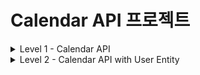 # Calendar API 프로젝트

<details>
<summary>Level 1 - Calendar API</summary>

## 프로젝트 소개
이 프로젝트는 일정 관리를 위한 기본적인 CRUD(Create, Read, Update, Delete) 기능을 제공하는 REST API입니다.

## 기술 스택
- Java 17
- Spring Boot 3.4.0
- Spring Data JPA
- H2 Database
- Lombok
- Gradle

## ERD (Entity Relationship Diagram)

```mermaid
erDiagram
CALENDAR {
Long id PK "자동 생성되는 기본키"
String name "일정 담당자 이름"
String title "일정 제목"
String details "일정 상세 내용"
LocalDateTime createdDate "생성 일시"
LocalDateTime lastModifiedDate "수정 일시"
}  
```

## API 엔드포인트

### 1. 일정 생성
- **POST** `/calendar`
- Request Body:
  ```json
  {
      "name": "일정 이름",
      "title": "일정 제목",
      "details": "일정 상세내용"
  }


### 2. 일정 조회
- 단일 조회: **GET** `/calendar/{id}`
- 전체 조회: **GET** `/calendar/all`

### 3. 일정 수정
- **PATCH** `/calendar/{id}`
- Request Body:
  ```json
  {
      "name": "수정된 이름",
      "title": "수정된 제목",
      "details": "수정된 상세내용"
  }
  ```

### 4. 일정 삭제
- **DELETE** `/calendar/{id}`

## 주요 기능
- 일정 데이터의 생성 시간(`createdDate`)과 수정 시간(`lastModifiedDate`) 자동 기록
- JPA Auditing을 통한 시간 정보 자동 관리
- DTO 패턴을 통한 데이터 전송 계층 분리

## 프로젝트 구조
src/main/java/com/example/demo/lv1/
├── controller
│ └── CalendarController.java
├── service
│ ├── ServiceCalendar.java
│ └── CalendarService.java
├── repository
│ └── CalendarRepository.java
├── entity
│ └── CalendarEntity.java
└── dto
├── RequestCalendarDto.java
└── ResponseCalendarDto.java

## 데이터베이스 설정
H2 인메모리 데이터베이스를 사용하며, 다음 설정으로 접근 가능합니다:
- URL: `jdbc:h2:mem:testdb`
- Username: `sa`
- Password: (빈 값)
- H2 콘솔: `http://localhost:8080/h2-console`

## 빌드 및 실행 방법

bash
프로젝트 빌드
./gradlew build
애플리케이션 실행
./gradlew bootRun

## 참고사항
- 애플리케이션 실행 시 자동으로 테이블이 생성됩니다
- 인메모리 데이터베이스를 사용하므로 애플리케이션 재시작 시 데이터가 초기화됩니다

</details>

<details>
<summary>Level 2 - Calendar API with User Entity</summary>

## 프로젝트 소개
이 프로젝트는 Level 1의 기능을 확장하여 사용자(User) 엔티티를 추가하고, 사용자와 일정 간의 관계를 구현한 REST API입니다.

## 기술 스택
- Java 17
- Spring Boot 3.4.0
- Spring Data JPA
- H2 Database
- Lombok
- Gradle
- Jakarta Validation

## ERD (Entity Relationship Diagram)

```mermaid
erDiagram
USER {
Long id PK "자동 생성되는 기본키"
String name "사용자 이름"
String email "이메일 주소"
LocalDateTime createDate "생성 일시"
} 
CALENDAR {
Long id PK "자동 생성되는 기본키"
Long user_id FK "사용자 ID"
String title "일정 제목"
String details "일정 상세 내용"
LocalDateTime createdDate "생성 일시"
LocalDateTime lastModifiedDate "수정 일시"
}
USER ||--o{ CALENDAR : "has"
```

## API 엔드포인트

### 1. 사용자 관리
- **POST** `/user`
  - 사용자 생성
  ```json
  {
      "name": "사용자 이름",
      "email": "user@example.com"
  }
  ```
- **GET** `/user/{name}`
  - 사용자 ID 조회

### 2. 일정 관리
- **POST** `/calendar/user/{id}`
  - 특정 사용자의 일정 생성
  ```json
  {
      "title": "일정 제목",
      "details": "일정 상세내용"
  }
  ```
- **GET** `/calendar/user/{id}`
  - 특정 사용자의 모든 일정 조회
- **GET** `/calendar/all`
  - 전체 일정 조회
- **PATCH** `/calendar`
  - 일정 수정
  ```json
  {
      "requestCalendarDto": {
          "title": "수정할 일정 제목",
          "details": "현재 상세내용"
      },
      "newDetails": "변경할 상세내용"
  }
  ```
- **DELETE** `/calendar/user/{id}`
  - 특정 사용자의 일정 삭제

## 주요 기능
- 이메일 유효성 검사 (`@Email` 어노테이션 사용)
- JPA를 활용한 사용자-일정 간 일대다 관계 구현
- 일정 데이터의 생성 시간과 수정 시간 자동 기록
- DTO 패턴을 통한 계층 분리

## 프로젝트 구조

src/main/java/com/example/demo/lv2/
├── controller
│ ├── UserController.java
│ └── CalendarController.java
├── service
│ ├── UserService.java
│ ├── UserCoreService.java
│ ├── ServiceCalendar.java
│ └── CalendarService.java
├── repository
│ ├── UserRepository.java
│ └── CalendarRepository.java
├── entity
│ ├── UserEntity.java
│ └── CalendarEntity.java
└── dto
├── RequestUserDto.java
├── ResponseUserDto.java
├── RequestCalendarDto.java
├── ResponseCalendarDto.java
└── PatchRequestCalendarDto.java

## 데이터베이스 설정
H2 인메모리 데이터베이스를 사용하며, 다음 설정으로 접근 가능합니다:
- URL: `jdbc:h2:mem:testdb`
- Username: `sa`
- Password: (빈 값)
- H2 콘솔: `http://localhost:8080/h2-console`

## 참고사항
- 애플리케이션 실행 시 자동으로 테이블이 생성됩니다
- 인메모리 데이터베이스를 사용하므로 애플리케이션 재시작 시 데이터가 초기화됩니다
- Level 1과 달리 사용자 엔티티가 추가되어 일정 관리에 사용자 개념이 도입되었습니다

</details>
